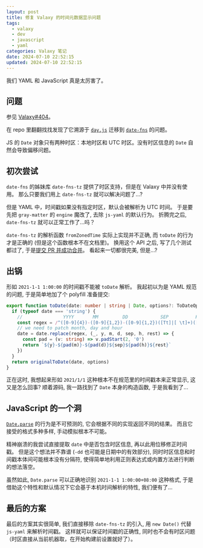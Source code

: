```yaml
---
layout: post
title: 修复 Valaxy 的时间元数据显示问题
tags:
  - valaxy
  - dev
  - javascript
  - yaml
categories: Valaxy 笔记
date: 2024-07-10 22:52:15
updated: 2024-07-10 22:52:15
---
```


我们 YAML 和 JavaScript 真是太厉害了。

<!-- more -->

## 问题

参见 [Valaxy#404](https://github.com/YunYouJun/valaxy/issues/404)。

在 repo 里翻翻找找发现了它溯源于 [`day.js`](https://day.js.org/) 迁移到 [`date-fns`](https://date-fns.org/) 的问题。

JS 的 `Date` 对象只有两种时区：本地时区和 UTC 时区。没有时区信息的 `Date` 自然会导致偏移问题。 

## 初次尝试

`date-fns` 的姊妹库 `date-fns-tz` 提供了时区支持，但是在 Valaxy 中并没有使用。
那么只要我们用上 `date-fns-tz` 就可以解决问题了...?

但是 YAML 中，时间戳如果没有指定时区，默认会被解析为 UTC 时间。
于是要先把 `gray-matter` 的 `engine` 魔改了, 去除 `js-yaml` 的默认行为。
折腾完之后, `date-fns-tz` 就可以正常工作了...吗？

`date-fns-tz` 的解析函数 `fromZonedTime` 实际上实现并不正确, 而 `toDate` 的行为才是正确的 (但是这个函数根本不在文档里)。
换用这个 API 之后, 写了几个测试都过了, 于是[提交 PR 并成功合并](https://github.com/YunYouJun/valaxy/pull/409)。
看起来一切都很完美, 但是...?

## 出锅

形如 `2021-1-1 1:00:00` 的时间戳不能被 `toDate` 解析。
我起初以为是 YAML 规范的问题, 于是简单地加了个 polyfill 准备提交:

```ts
export function toDate(date: number | string | Date, options?: ToDateOptionsWithTZ) {
  if (typeof date === 'string') {
    //               YYYY       MM         DD            SEP          HH           MM       SS       FRAC                   ZONE
    const regex = /^([0-9]{4})-([0-9]{1,2})-([0-9]{1,2})([Tt]|[ \t]+)([0-9]{1,2})(:[0-9]{2}:[0-9]{2}(?:\.[0-9]*)?(?:[ \t]*Z|[-+][0-9]{1,2}(?::[0-9]{2})?)?)$/
    // we need to patch month, day and hour
    date = date.replace(regex, (_, y, m, d, sep, h, rest) => {
      const pad = (v: string) => v.padStart(2, '0')
      return `${y}-${pad(m)}-${pad(d)}${sep}${pad(h)}${rest}`
    })
  }
  return originalToDate(date, options)
}
```

正在这时, 我想起来形如 `2021/1/1` 这种根本不在规范里的时间戳本来正常显示, 这又是怎么回事?
顺着源码, 我一路找到了 `Date` 本身的构造函数, 于是我看到了...

## JavaScript 的一个洞

[`Date.parse`](https://developer.mozilla.org/en-US/docs/Web/JavaScript/Reference/Global_Objects/Date/parse) 的行为是不可预测的, 它会根据不同的实现返回不同的结果。
而且它接受的格式多种多样, 手动模拟根本不可能。

精神崩溃的我尝试直接提取 `date` 中是否包含时区信息, 再以此用位移修正时间戳。
但是这个想法并不靠谱 (`-dd` 也可能是日期中的有效部分), 同时时区信息和时间戳本体间可能根本没有分隔符, 
使得简单地利用正则表达式或内置方法进行判断的想法落空。

虽然如此, `Date.parse` 可以正确地识别 `2021-1-1 1:00:00+08:00` 这种格式, 于是借助这个特性和默认情况下它会基于本机时间解析的特性, 我们便有了...

## 最后的方案

最后的方案其实很简单, 我们直接移除 `date-fns-tz` 的引入, 用 `new Date()` 代替 `js-yaml` 来解析时间戳。
这样就可以保证时间戳的正确性, 同时也不会有时区问题（时区直接从当前机器取，在开始构建前设置就好了）。
